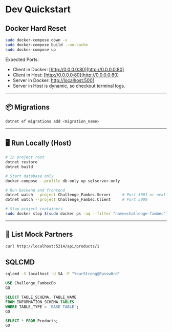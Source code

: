 # Dev Quickstart

## Docker Hard Reset

```bash
sudo docker-compose down -v
sudo docker-compose build --no-cache
sudo docker-compose up
````

Expected Ports:

* Client in Docker: [http://0.0.0.0:80](http://0.0.0.0:80)
* Client in Host: [http://0.0.0.0:80](http://0.0.0.0:80)
* Server in Docker: [http://localhost:5001](http://localhost:5001)
* Server in Host is dynamic, so checkout terminal logs.

---

## 📦 Migrations

```bash
dotnet ef migrations add <migration_name>
```

---

## 🖥️ Run Locally (Host)

```bash
# In project root
dotnet restore
dotnet build

# Start database only
docker-compose --profile db-only up sqlserver-only

# Run backend and frontend
dotnet watch --project Challenge_Fambec.Server     # Port 5001 or next available
dotnet watch --project Challenge_Fambec.Client     # Port 5000

# Stop project containers
sudo docker stop $(sudo docker ps -aq --filter "name=challenge-fambec")
```

---

## 🔎 List Mock Partners

```bash
curl http://localhost:5214/api/products/1
```

## SQLCMD

```bash
sqlcmd -S localhost -U SA -P "YourStrong@Passw0rd"
```

```sql
USE Challenge_FambecDb
GO

SELECT TABLE_SCHEMA, TABLE_NAME
FROM INFORMATION_SCHEMA.TABLES
WHERE TABLE_TYPE = 'BASE TABLE';
GO

SELECT * FROM Products;
GO
```

